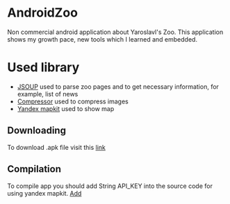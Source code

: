 # AndroidZoo
Non commercial android application about Yaroslavl's Zoo. This application shows my growth pace, new tools which I learned and embedded.

# Used library
* [JSOUP](https://jsoup.org/) used to parse zoo pages and to get necessary information, for example, list of news
* [Compressor](https://github.com/zetbaitsu/Compressor) used to compress images
* [Yandex mapkit](https://tech.yandex.ru/maps/mapkit/) used to show map

## Downloading
To download .apk file visit this [link](https://yadi.sk/d/HDeZ81O6U1lvTA)

## Compilation
To compile app you should add String API_KEY into the source code for using yandex mapkit. [Add](https://github.com/Alex-A4/AndroidZoo/blob/master/app/src/main/java/com/alexa4/pseudozoo/activities_package/MapContainer.java) 
